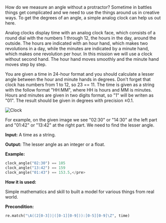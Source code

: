 How do we measure an angle without a protractor? Sometime in battles things get complicated and we need to use the things around us in creative ways. To get the degrees of an angle, a simple analog clock can help us out here.

Analog clocks display time with an analog clock face, which consists
of a round dial with the numbers 1 through 12, the hours in the day, around the outside.
The hours are indicated with an hour hand, which makes two revolutions in a day,
while the minutes are indicated by a minute hand, which makes one revolution per hour.
In this mission we will use a clock without second hand.
The hour hand moves smoothly and the minute hand moves step by step.

You are given a time in 24-hour format and you should calculate a lesser angle between the hour and minute hands in degrees.
Don't forget that clock has numbers from 1 to 12, so 23 == 11.
The time is given as a string with the follow format "HH:MM",
where HH is hours and MM is minutes. Hours and minutes are given in two digits format, so "1" will be writen as "01".
The result should be given in degrees with precision &plusmn;0.1.

![Clock](clocks.svg)

For example, on the given image we see "02:30" or "14:30" at the left part and
"01:42" or "13:42" at the right part. We need to find the lesser angle.

**Input:** A time as a string. 

**Output:** The lesser angle as an integer or a float.

**Example:**

```python
clock_angle("02:30") == 105
clock_angle("13:42") == 159
clock_angle("01:43") == 153.5,</pre>
```
**How it is used:**

Simple mathematics and skill to built a model for various things from real world.

**Precondition:**
```python
re.match("\A((2[0-3])|([0-1][0-9])):[0-5][0-9]\Z", time)
```
